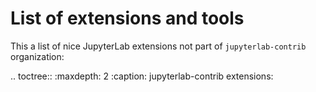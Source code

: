 # List of extensions and tools

This a list of nice JupyterLab extensions not part of ``jupyterlab-contrib`` organization:

.. toctree::
   :maxdepth: 2
   :caption: jupyterlab-contrib extensions: